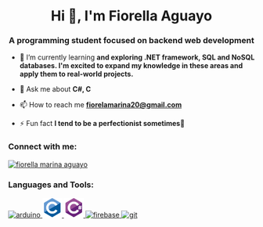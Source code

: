 <h1 align="center">Hi 👋, I'm Fiorella Aguayo</h1>
<h3 align="center">A programming student focused on backend web development</h3>

- 🌱 I’m currently learning **and exploring .NET framework, SQL and NoSQL databases. I'm excited to expand my knowledge in these areas and apply them to real-world projects.**

- 💬 Ask me about **C#, C**

- 📫 How to reach me **fiorelamarina20@gmail.com**

- ⚡ Fun fact **I tend to be a perfectionist sometimes​🤭**

<h3 align="left">Connect with me:</h3>
<p align="left">
<a href="https://linkedin.com/in/fiorella marina aguayo" target="blank"><img align="center" src="https://raw.githubusercontent.com/rahuldkjain/github-profile-readme-generator/master/src/images/icons/Social/linked-in-alt.svg" alt="fiorella marina aguayo" height="30" width="40" /></a>
</p>

<h3 align="left">Languages and Tools:</h3>
<p align="left"> <a href="https://www.arduino.cc/" target="_blank" rel="noreferrer"> <img src="https://cdn.worldvectorlogo.com/logos/arduino-1.svg" alt="arduino" width="40" height="40"/> </a> <a href="https://www.cprogramming.com/" target="_blank" rel="noreferrer"> <img src="https://raw.githubusercontent.com/devicons/devicon/master/icons/c/c-original.svg" alt="c" width="40" height="40"/> </a> <a href="https://www.w3schools.com/cs/" target="_blank" rel="noreferrer"> <img src="https://raw.githubusercontent.com/devicons/devicon/master/icons/csharp/csharp-original.svg" alt="csharp" width="40" height="40"/> </a> <a href="https://firebase.google.com/" target="_blank" rel="noreferrer"> <img src="https://www.vectorlogo.zone/logos/firebase/firebase-icon.svg" alt="firebase" width="40" height="40"/> </a> <a href="https://git-scm.com/" target="_blank" rel="noreferrer"> <img src="https://www.vectorlogo.zone/logos/git-scm/git-scm-icon.svg" alt="git" width="40" height="40"/> </a> </p>

